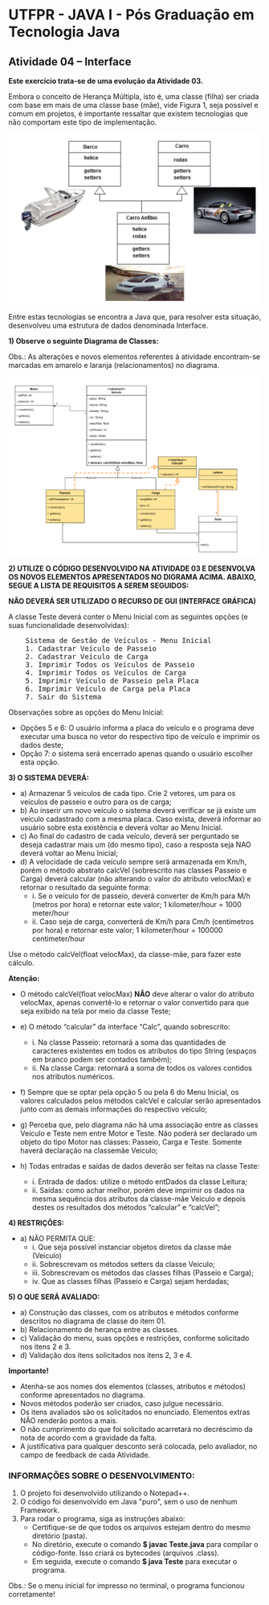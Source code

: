 # UTFPR - JAVA I - Pós Graduação em Tecnologia Java

## Atividade 04 – Interface

**Este exercício trata-se de uma evolução da Atividade 03.**

Embora o conceito de Herança Múltipla, isto é, uma classe (filha) ser criada com base em mais de uma classe base (mãe), vide Figura 1, seja possível e comum em projetos, é importante ressaltar que existem tecnologias que não comportam este tipo de implementação.

![Projeto de Herança Múltipla - Não suportada pelo Java](/CETEJ31_-_Linguagem_de_Programacao_Java_I_-_JAVA_XXX_(2024_01)/Images/Projeto_de_Heranca_Multipla_-_Nao_suportada_pelo_Java.png)

Entre estas tecnologias se encontra a Java que, para resolver esta situação, desenvolveu uma estrutura de dados denominada Interface.

**1) Observe o seguinte Diagrama de Classes:**

Obs.: As alterações e novos elementos referentes à atividade encontram-se marcadas em amarelo e laranja (relacionamentos) no diagrama.

![Diagrama de Classes - Atividade 04](/CETEJ31_-_Linguagem_de_Programacao_Java_I_-_JAVA_XXX_(2024_01)/Images/Diagrama_de_Classes_-_Atividade_04.png)

**2) UTILIZE O CÓDIGO DESENVOLVIDO NA ATIVIDADE 03 E DESENVOLVA OS NOVOS ELEMENTOS APRESENTADOS NO DIGRAMA ACIMA. ABAIXO, SEGUE A LISTA DE REQUISITOS A SEREM SEGUIDOS:**

**NÃO DEVERÁ SER UTILIZADO O RECURSO DE GUI (INTERFACE GRÁFICA)**

A classe Teste deverá conter o Menu Inicial com as seguintes opções (e suas funcionalidade desenvolvidas):

<pre>
    Sistema de Gestão de Veículos - Menu Inicial
    1. Cadastrar Veículo de Passeio
    2. Cadastrar Veículo de Carga
    3. Imprimir Todos os Veículos de Passeio
    4. Imprimir Todos os Veículos de Carga
    5. Imprimir Veículo de Passeio pela Placa
    6. Imprimir Veículo de Carga pela Placa
    7. Sair do Sistema
</pre>

Observações sobre as opções do Menu Inicial:
- Opções 5 e 6: O usuário informa a placa do veículo e o programa deve executar uma
busca no vetor do respectivo tipo de veículo e imprimir os dados deste;
- Opção 7: o sistema será encerrado apenas quando o usuário escolher esta opção.

**3) O SISTEMA DEVERÁ:**
- a) Armazenar 5 veículos de cada tipo. Crie 2 vetores, um para os veículos de passeio e outro para os de carga;
- b) Ao inserir um novo veículo o sistema deverá verificar se já existe um veículo cadastrado com a mesma placa. Caso exista, deverá informar ao usuário sobre esta existência e deverá voltar ao Menu Inicial.
- c) Ao final do cadastro de cada veículo, deverá ser perguntado se deseja cadastrar mais um (do mesmo tipo), caso a resposta seja NAO deverá voltar ao Menu Inicial;
- d) A velocidade de cada veículo sempre será armazenada em Km/h, porém o método abstrato calcVel (sobrescrito nas classes Passeio e Carga) deverá calcular (não alterando o valor do atributo velocMax) e retornar o resultado da seguinte forma:
    - i. Se o veículo for de passeio, deverá converter de Km/h para M/h (metros por hora) e retornar este valor;
        1 kilometer/hour = 1000 meter/hour
    - ii. Caso seja de carga, converterá de Km/h para Cm/h (centímetros por hora) e retornar este valor;
        1 kilometer/hour = 100000 centimeter/hour

Use o método calcVel(float velocMax), da classe-mãe, para fazer este cálculo.

**Atenção:**

-    O método calcVel(float velocMax) **NÃO** deve alterar o valor do atributo velocMax, apenas convertê-lo e retornar o valor convertido para que seja exibido na tela por meio da classe Teste;

- e) O método “calcular” da interface “Calc”, quando sobrescrito:
    - i. Na classe Passeio: retornará a soma das quantidades de caracteres existentes em todos os atributos do tipo String (espaços em branco podem ser contados também);
    - ii. Na classe Carga: retornará a soma de todos os valores contidos nos atributos numéricos.
- f) Sempre que se optar pela opção 5 ou pela 6 do Menu Inicial, os valores calculados pelos métodos calcVel e calcular serão apresentados junto com as demais informações do respectivo veículo;
- g) Perceba que, pelo diagrama não há uma associação entre as classes Veículo e Teste nem entre Motor e Teste. Não poderá ser declarado um objeto do tipo Motor nas classes: Passeio, Carga e Teste. Somente haverá declaração na classemãe Veiculo;
- h) Todas entradas e saídas de dados deverão ser feitas na classe Teste:
    - i. Entrada de dados: utilize o método entDados da classe Leitura;
    - ii. Saídas: como achar melhor, porém deve imprimir os dados na mesma sequência dos atributos da classe-mãe Veiculo e depois destes os resultados dos métodos “calcular” e “calcVel”;

**4) RESTRIÇÕES:**
- a) NÃO PERMITA QUE:
	- i. Que seja possível instanciar objetos diretos da classe mãe (Veiculo)
	- ii. Sobrescrevam os métodos setters da classe Veiculo;
	- iii. Sobrescrevam os métodos das classes filhas (Passeio e Carga);
	- iv. Que as classes filhas (Passeio e Carga) sejam herdadas;

**5) O QUE SERÁ AVALIADO:**
- a) Construção das classes, com os atributos e métodos conforme descritos no diagrama de classe do item 01.
- b) Relacionamento de herança entre as classes.
- c) Validação do menu, suas opções e restrições, conforme solicitado nos itens 2 e 3.
- d) Validação dos itens solicitados nos itens 2, 3 e 4.

**Importante!**
- Atenha-se aos nomes dos elementos (classes, atributos e métodos) conforme apresentados no diagrama.
- Novos métodos poderão ser criados, caso julgue necessário.
- Os itens avaliados são os solicitados no enunciado. Elementos extras NÃO renderão pontos a mais.
- O não cumprimento do que foi solicitado acarretará no decréscimo da nota de acordo com a gravidade da falta.
- A justificativa para qualquer desconto será colocada, pelo avaliador, no campo de feedback de cada Atividade.

### INFORMAÇÕES SOBRE O DESENVOLVIMENTO:
1. O projeto foi desenvolvido utilizando o Notepad++.
2. O código foi desenvolvido em Java "puro", sem o uso de nenhum Framework.
3. Para rodar o programa, siga as instruções abaixo:
    - Certifique-se de que todos os arquivos estejam dentro do mesmo diretório (pasta).
    - No diretório, execute o comando **$ javac Teste.java** para compilar o código-fonte. Isso criará os bytecodes (arquivos .class).
    - Em seguida, execute o comando **$ java Teste** para executar o programa.

Obs.: Se o menu inicial for impresso no terminal, o programa funcionou corretamente!